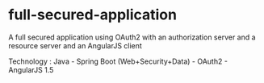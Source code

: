# full-secured-application
A full secured application using OAuth2 with an authorization server and a resource server and an AngularJS client

Technology : Java - Spring Boot (Web+Security+Data) - OAuth2 - AngularJS 1.5

